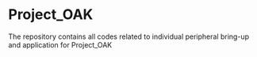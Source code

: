 # Project_OAK
 The repository contains all codes related to individual peripheral bring-up and application for Project_OAK
